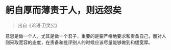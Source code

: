 # 躬自厚而薄责于人，则远怨矣

> 出自《论语·卫灵公》

意思是做一个人，尤其是做一个君子，重要的是要严格地要求和责备自己，而对人则采取宽容的态度，在责备和批评别人的时候应该尽量能够做到和缓宽厚。
